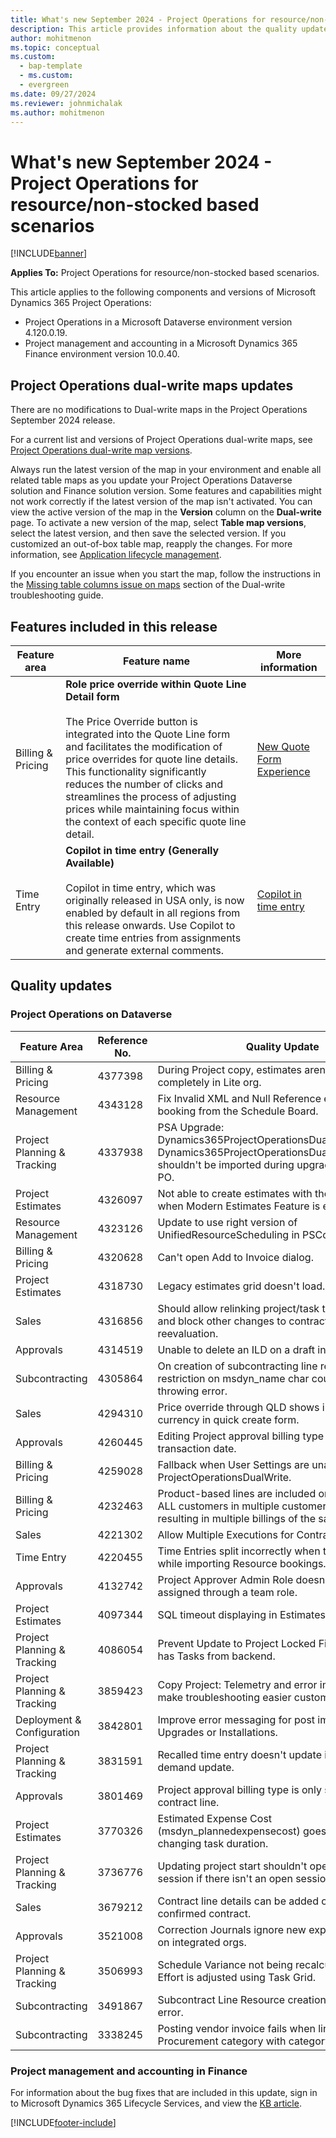 ```yaml
---
title: What's new September 2024 - Project Operations for resource/non-stocked based scenarios
description: This article provides information about the quality updates that are available in the Sep 2024 release of Microsoft Dynamics 365 Project Operations for resource/non-stocked based scenarios.
author: mohitmenon
ms.topic: conceptual
ms.custom: 
  - bap-template
  - ms.custom:
  - evergreen
ms.date: 09/27/2024
ms.reviewer: johnmichalak
ms.author: mohitmenon
---
```


# What's new September 2024 - Project Operations for resource/non-stocked based scenarios

[!INCLUDE[banner](../includes/banner.md)]

**Applies To:**  Project Operations for resource/non-stocked based scenarios.

This article applies to the following components and versions of Microsoft Dynamics 365 Project Operations:

- Project Operations in a Microsoft Dataverse environment version 4.120.0.19.
- Project management and accounting in a Microsoft Dynamics 365 Finance environment version 10.0.40.

## Project Operations dual-write maps updates

There are no modifications to Dual-write maps in the Project Operations September 2024 release.

For a current list and versions of Project Operations dual-write maps, see [Project Operations dual-write map versions](../environment/resource-dual-write-maps.md).

Always run the latest version of the map in your environment and enable all related table maps as you update your Project Operations Dataverse solution and Finance solution version. Some features and capabilities might not work correctly if the latest version of the map isn't activated. You can view the active version of the map in the **Version** column on the **Dual-write** page. To activate a new version of the map, select **Table map versions**, select the latest version, and then save the selected version. If you customized an out-of-box table map, reapply the changes. For more information, see [Application lifecycle management](/dynamics365/fin-ops-core/dev-itpro/data-entities/dual-write/app-lifecycle-management).

If you encounter an issue when you start the map, follow the instructions in the [Missing table columns issue on maps](/dynamics365/fin-ops-core/dev-itpro/data-entities/dual-write/dual-write-troubleshooting-finops-upgrades#missing-table-columns-issue-on-maps) section of the Dual-write troubleshooting guide.


## Features included in this release

| **Feature area** | **Feature name** | **More information** |
| --- | --- | --- |
| Billing & Pricing |**Role price override within Quote Line Detail form** <br><br> The Price Override button is integrated into the Quote Line form and facilitates the modification of price overrides for quote line details. This functionality significantly reduces the number of clicks and streamlines the process of adjusting prices while maintaining focus within the context of each specific quote line detail.| [New Quote Form Experience](../sales/quotes-new-form.md)|
| Time Entry |**Copilot in time entry (Generally Available)** <br><br> Copilot in time entry, which was originally released in USA only, is now enabled by default in all regions from this release onwards. Use Copilot to create time entries from assignments and generate external comments.|[Copilot in time entry](../time/copilot-in-time-entry.md) |

## Quality updates

### Project Operations on Dataverse

| **Feature Area** | **Reference No.** | **Quality Update** |
| --- | --- | --- |
|Billing & Pricing|	4377398|	During Project copy, estimates aren't getting copied completely in Lite org.|
|Resource Management|	4343128|	Fix Invalid XML and Null Reference errors when booking from the Schedule Board.|
|Project Planning & Tracking|	4337938|	PSA Upgrade: Dynamics365ProjectOperationsDualWrite and Dynamics365ProjectOperationsDualWriteEntityMaps shouldn't be imported during upgrade from PSA to PO.|
|Project Estimates|	4326097|	Not able to create estimates with the future dates when Modern Estimates Feature is enabled.|
|Resource Management|	4323126|	Update to use right version of UnifiedResourceScheduling in PSCore.|
|Billing & Pricing|	4320628|	Can't open Add to Invoice dialog.|
|Project Estimates|	4318730|	Legacy estimates grid doesn't load.|
|Sales|	4316856|	Should allow relinking project/task to contract line and block other changes to contract line during reevaluation.|
|Approvals|	4314519|	Unable to delete an ILD on a draft invoice.|
|Subcontracting|	4305864|	On creation of subcontracting line resource, restriction on msdyn_name char count>100 throwing error.|
|Sales|	4294310|	Price override through QLD shows incorrect currency in quick create form.|
|Approvals|	4260445|	Editing Project approval billing type alters journal line transaction date.|
|Billing & Pricing|	4259028|	Fallback when User Settings are unavailable in ProjectOperationsDualWrite.|
|Billing & Pricing|	4232463|	Product-based lines are included on invoices for ALL customers in multiple customer scenario and resulting in multiple billings of the same product, etc.|
|Sales|	4221302|	Allow Multiple Executions for Contract Confirmation.|
|Time Entry|	4220455|	Time Entries split incorrectly when the days overlap while importing Resource bookings.|
|Approvals|	4132742|	Project Approver Admin Role doesn't work when assigned through a team role.|
|Project Estimates|	4097344|	SQL timeout displaying in Estimates Tab.|
|Project Planning & Tracking|	4086054|	Prevent Update to Project Locked Fields if Project has Tasks from backend.|
|Project Planning & Tracking|	3859423|	Copy Project: Telemetry and error improvements to make troubleshooting easier customers.|
|Deployment & Configuration|	3842801|	Improve error messaging for post import during Upgrades or Installations.|
|Project Planning & Tracking|	3831591|	Recalled time entry doesn't update in WBS with on-demand update.|
|Approvals|	3801469|	Project approval billing type is only set with linked contract line.|
|Project Estimates|	3770326|	Estimated Expense Cost (msdyn_plannedexpensecost) goes negative when changing task duration.|
|Project Planning & Tracking|	3736776|	Updating project start shouldn't open project session if there isn't an open session.|
|Sales|	3679212|	Contract line details can be added or updated on a confirmed contract.|
|Approvals|	3521008|	Correction Journals ignore new expense category on integrated orgs.|
|Project Planning & Tracking|	3506993|	Schedule Variance not being recalculated after task Effort is adjusted using Task Grid.|
|Subcontracting|	3491867|	Subcontract Line Resource creation leads to script error.|
|Subcontracting|	3338245|	Posting vendor invoice fails when lines include Procurement category with category type Item. |

### Project management and accounting in Finance

For information about the bug fixes that are included in this update, sign in to Microsoft Dynamics 365 Lifecycle Services, and view the [KB article](https://fix.lcs.dynamics.com/Issue/Details?kb=0&bugId=952752&dbType=3&qc=3b907b83fa0fe10ada99211e89737ca71d07b749a67c0a42302cca6fa39b1a5a).

[!INCLUDE[footer-include](../includes/footer-banner.md)]


